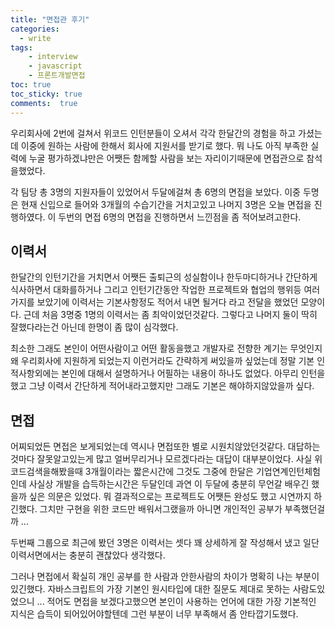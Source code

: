 ```yaml
---
title: "면접관 후기"
categories: 
  - write
tags: 
    - interview
    - javascript
    - 프론트개발면접
toc: true
toc_sticky: true
comments:  true
---
```


우리회사에 2번에 걸쳐서 위코드 인턴분들이 오셔서 각각 한달간의 경험을 하고 가셨는데 이중에 원하는 사람에 한해서 회사에 지원서를 받기로 했다. 뭐 나도 아직 부족한 실력에 누굴 평가하겠냐만은 어쨋든 함께할 사람을 보는 자리이기때문에 면접관으로 참석을했었다.  
  
각 팀당 총 3명의 지원자들이 있었어서 두달에걸쳐 총 6명의 면접을 보았다. 이중 두명은 현재 신입으로 들어와 3개월의 수습기간을 거치고있고 나머지 3명은 오늘 면접을 진행하였다. 이 두번의 면접 6명의 면접을 진행하면서 느낀점을 좀 적어보려고한다.

## 이력서
한달간의 인턴기간을 거치면서 어쨋든 출퇴근의 성실함이나 한두마디하거나 간단하게 식사하면서 대화를하거나 그리고 인턴기간동안 작업한 프로젝트와 협업의 행위등 여러가지를 보았기에 이력서는 기본사항정도 적어서 내면 될거다 라고 전달을 했었던 모양이다. 근데 처음 3명중 1명의 이력서는 좀 최악이었던것같다. 그렇다고 나머지 둘이 딱히 잘했다라는건 아닌데 한명이 좀 많이 심각했다. 
  
최소한 그래도 본인이 어떤사람이고 어떤 활동을했고 개발자로 전향한 계기는 무엇인지 왜 우리회사에 지원하게 되었는지 이런거라도 간략하게 써있을까 싶었는데 정말 기본 인적사항외에는 본인에 대해서 설명하거나 어필하는 내용이 하나도 없었다. 아무리 인턴을 했고 그냥 이력서 간단하게 적어내라고했지만 그래도 기본은 해야하지않았을까 싶다. 

## 면접
어찌되었든 면접은 보게되었는데 역시나 면접또한 별로 시원치않았던것같다. 대답하는것마다 잘못알고있는게 많고 얼버무리거나 모르겠다라는 대답이 대부분이었다. 사실 위코드검색을해봤을때 3개월이라는 짧은시간에 그것도 그중에 한달은 기업연계인턴체험인데 사실상 개발을 습득하는시간은 두달인데 과연 이 두달에 충분히 무언갈 배우긴 했을까 싶은 의문은 있었다. 뭐 결과적으로는 프로젝트도 어쨋든 완성도 했고 시연까지 하긴했다. 그치만 구현을 위한 코드만 배워서그랬을까 아니면 개인적인 공부가 부족했던걸까 ...
  
두번째 그룹으로 최근에 봤던 3명은 이력서는 셋다 꽤 상세하게 잘 작성해서 냈고 일단 이력서면에서는 충분히 괜찮았다 생각했다.
  
그러나 면접에서 확실히 개인 공부를 한 사람과 안한사람의 차이가 명확히 나는 부분이 있긴했다. 자바스크립트의 가장 기본인 원시타입에 대한 질문도 제대로 못하는 사람도있었으니 ... 적어도 면접을 보겠다고했으면 본인이 사용하는 언어에 대한 가장 기본적인 지식은 습득이 되어있어야할텐데 그런 부분이 너무 부족해서 좀 안타깝기도했다.